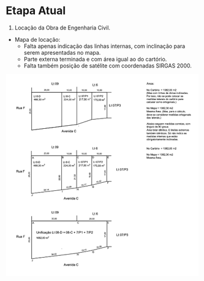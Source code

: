 # Etapa Atual

1. Locação da Obra de Engenharia Civil.

- Mapa de locação:
    - Falta apenas indicação das linhas internas, com inclinação para serem apresentadas no mapa.
    - Parte externa terminada e com área igual ao do cartório.
    - Falta também posição de satélite com coordenadas SIRGAS 2000.
  
![](img/locacao-clube-na-porteira.png)  
  
